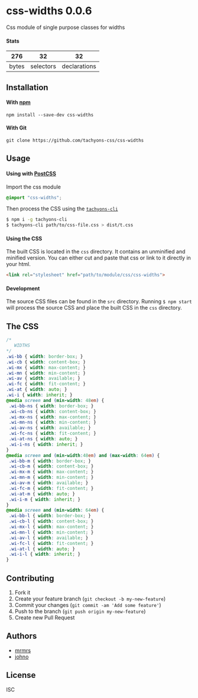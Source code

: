 # css-widths 0.0.6

Css module of single purpose classes for widths

#### Stats

276 | 32 | 32
---|---|---
bytes | selectors | declarations

## Installation

#### With [npm](https://npmjs.com)

```
npm install --save-dev css-widths
```

#### With Git

```
git clone https://github.com/tachyons-css/css-widths
```

## Usage

#### Using with [PostCSS](https://github.com/postcss/postcss)

Import the css module

```css
@import "css-widths";
```

Then process the CSS using the [`tachyons-cli`](https://github.com/tachyons-css/tachyons-cli)

```sh
$ npm i -g tachyons-cli
$ tachyons-cli path/to/css-file.css > dist/t.css
```

#### Using the CSS

The built CSS is located in the `css` directory. It contains an unminified and minified version.
You can either cut and paste that css or link to it directly in your html.

```html
<link rel="stylesheet" href="path/to/module/css/css-widths">
```

#### Development

The source CSS files can be found in the `src` directory.
Running `$ npm start` will process the source CSS and place the built CSS in the `css` directory.

## The CSS

```css
/*
   WIDTHS
*/
.wi-bb { width: border-box; }
.wi-cb { width: content-box; }
.wi-mx { width: max-content; }
.wi-mn { width: min-content; }
.wi-av { width: available; }
.wi-fc { width: fit-content; }
.wi-at { width: auto; }
.wi-i { width: inherit; }
@media screen and (min-width: 48em) {
 .wi-bb-ns { width: border-box; }
 .wi-cb-ns { width: content-box; }
 .wi-mx-ns { width: max-content; }
 .wi-mn-ns { width: min-content; }
 .wi-av-ns { width: available; }
 .wi-fc-ns { width: fit-content; }
 .wi-at-ns { width: auto; }
 .wi-i-ns { width: inherit; }
}
@media screen and (min-width:48em) and (max-width: 64em) {
 .wi-bb-m { width: border-box; }
 .wi-cb-m { width: content-box; }
 .wi-mx-m { width: max-content; }
 .wi-mn-m { width: min-content; }
 .wi-av-m { width: available; }
 .wi-fc-m { width: fit-content; }
 .wi-at-m { width: auto; }
 .wi-i-m { width: inherit; }
}
@media screen and (min-width: 64em) {
 .wi-bb-l { width: border-box; }
 .wi-cb-l { width: content-box; }
 .wi-mx-l { width: max-content; }
 .wi-mn-l { width: min-content; }
 .wi-av-l { width: available; }
 .wi-fc-l { width: fit-content; }
 .wi-at-l { width: auto; }
 .wi-i-l { width: inherit; }
}
```

## Contributing

1. Fork it
2. Create your feature branch (`git checkout -b my-new-feature`)
3. Commit your changes (`git commit -am 'Add some feature'`)
4. Push to the branch (`git push origin my-new-feature`)
5. Create new Pull Request

## Authors

* [mrmrs](http://mrmrs.io)
* [johno](http://johnotander.com)

## License

ISC
